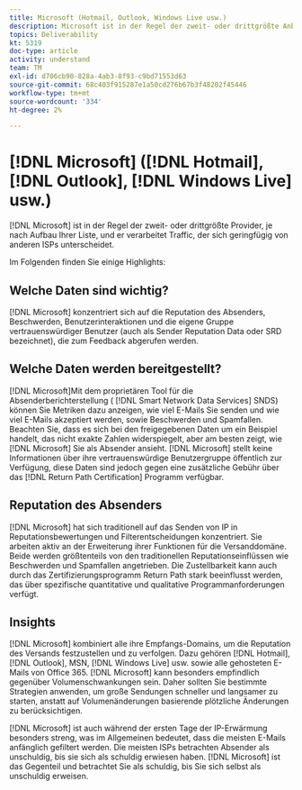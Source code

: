 ```yaml
---
title: Microsoft (Hotmail, Outlook, Windows Live usw.)
description: Microsoft ist in der Regel der zweit- oder drittgrößte Anbieter, je nach der Zusammensetzung Ihrer Liste, und er verarbeitet Traffic, der sich geringfügig von anderen ISPs unterscheidet.
topics: Deliverability
kt: 5319
doc-type: article
activity: understand
team: TM
exl-id: d706cb90-828a-4ab3-8f93-c9bd71553d63
source-git-commit: 68c403f915287e1a50cd276b67b3f48202f45446
workflow-type: tm+mt
source-wordcount: '334'
ht-degree: 2%

---
```


# [!DNL Microsoft] ([!DNL Hotmail],  [!DNL Outlook],  [!DNL Windows Live] usw.)

[!DNL Microsoft] ist in der Regel der zweit- oder drittgrößte Provider, je nach Aufbau Ihrer Liste, und er verarbeitet Traffic, der sich geringfügig von anderen ISPs unterscheidet.

Im Folgenden finden Sie einige Highlights:

## Welche Daten sind wichtig?

[!DNL Microsoft] konzentriert sich auf die Reputation des Absenders, Beschwerden, Benutzerinteraktionen und die eigene Gruppe vertrauenswürdiger Benutzer (auch als Sender Reputation Data oder SRD bezeichnet), die zum Feedback abgerufen werden.

## Welche Daten werden bereitgestellt?

[!DNL Microsoft]Mit dem proprietären Tool für die Absenderberichterstellung ( [!DNL Smart Network Data Services] SNDS) können Sie Metriken dazu anzeigen, wie viel E-Mails Sie senden und wie viel E-Mails akzeptiert werden, sowie Beschwerden und Spamfallen. Beachten Sie, dass es sich bei den freigegebenen Daten um ein Beispiel handelt, das nicht exakte Zahlen widerspiegelt, aber am besten zeigt, wie [!DNL Microsoft] Sie als Absender ansieht. [!DNL Microsoft] stellt keine Informationen über ihre vertrauenswürdige Benutzergruppe öffentlich zur Verfügung, diese Daten sind jedoch gegen eine zusätzliche Gebühr über das  [!DNL Return Path Certification] Programm verfügbar.

## Reputation des Absenders

[!DNL Microsoft] hat sich traditionell auf das Senden von IP in Reputationsbewertungen und Filterentscheidungen konzentriert. Sie arbeiten aktiv an der Erweiterung ihrer Funktionen für die Versanddomäne. Beide werden größtenteils von den traditionellen Reputationseinflüssen wie Beschwerden und Spamfallen angetrieben. Die Zustellbarkeit kann auch durch das Zertifizierungsprogramm Return Path stark beeinflusst werden, das über spezifische quantitative und qualitative Programmanforderungen verfügt.

## Insights

[!DNL Microsoft] kombiniert alle ihre Empfangs-Domains, um die Reputation des Versands festzustellen und zu verfolgen. Dazu gehören [!DNL Hotmail], [!DNL Outlook], MSN, [!DNL Windows Live] usw. sowie alle gehosteten E-Mails von Office 365. [!DNL Microsoft] kann besonders empfindlich gegenüber Volumenschwankungen sein. Daher sollten Sie bestimmte Strategien anwenden, um große Sendungen schneller und langsamer zu starten, anstatt auf Volumenänderungen basierende plötzliche Änderungen zu berücksichtigen.

[!DNL Microsoft] ist auch während der ersten Tage der IP-Erwärmung besonders streng, was im Allgemeinen bedeutet, dass die meisten E-Mails anfänglich gefiltert werden. Die meisten ISPs betrachten Absender als unschuldig, bis sie sich als schuldig erwiesen haben. [!DNL Microsoft] ist das Gegenteil und betrachtet Sie als schuldig, bis Sie sich selbst als unschuldig erweisen.
